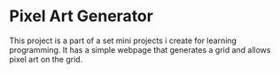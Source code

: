 # Pixel Art Generator

This project is a part of a set mini projects i create for learning programming. It has a simple webpage that generates a grid and allows pixel art on the grid.
